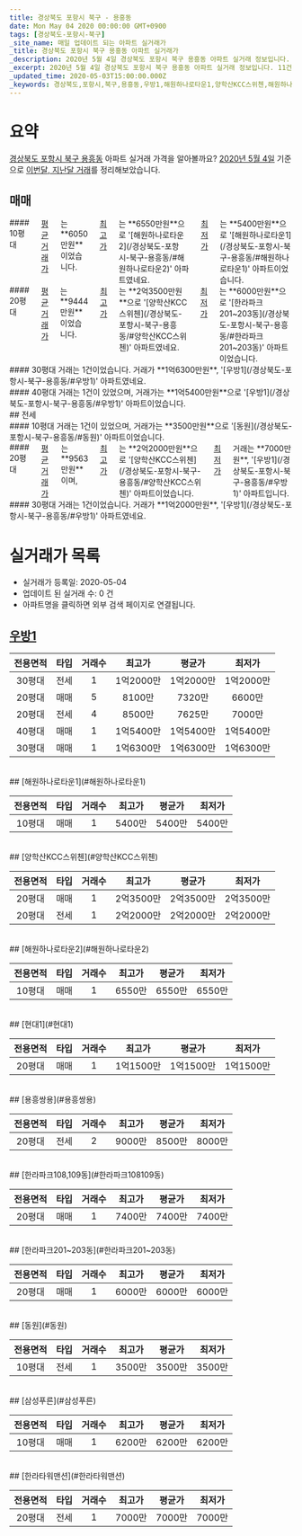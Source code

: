```yaml
---
title: 경상북도 포항시 북구 - 용흥동
date: Mon May 04 2020 00:00:00 GMT+0900
tags: [경상북도-포항시-북구]
_site_name: 매일 업데이트 되는 아파트 실거래가
_title: 경상북도 포항시 북구 용흥동 아파트 실거래가
_description: 2020년 5월 4일 경상북도 포항시 북구 용흥동 아파트 실거래 정보입니다. 11건 아파트 정보가 있습니다.
_excerpt: 2020년 5월 4일 경상북도 포항시 북구 용흥동 아파트 실거래 정보입니다. 11건 아파트 정보가 있습니다.
_updated_time: 2020-05-03T15:00:00.000Z
_keywords: 경상북도,포항시,북구,용흥동,우방1,해원하나로타운1,양학산KCC스위첸,해원하나로타운2,현대1,용흥쌍용,한라파크108,109동,한라파크201~203동,동원,삼성푸른,한라타워맨션
---
```





# 요약
<ins>경상북도 포항시 북구 용흥동</ins> 아파트 실거래 가격을 알아볼까요? <ins>2020년 5월 4일</ins> 기준으로 <ins>이번달, 지난달 거래</ins>를 정리해보았습니다.

## 매매
<div class="container">
<div class="six columns" markdown="1">
#### 10평대
<ins>평균 거래가</ins>는 **6050만원**이었습니다. <ins>최고가</ins>는 **6550만원**으로 '[해원하나로타운2](/경상북도-포항시-북구-용흥동/#해원하나로타운2)' 아파트였네요. <ins>최저가</ins>는 **5400만원**으로 '[해원하나로타운1](/경상북도-포항시-북구-용흥동/#해원하나로타운1)' 아파트이었습니다.
</div>
<div class="six columns" markdown="1">
#### 20평대
<ins>평균 거래가</ins>는 **9444만원**이었습니다. <ins>최고가</ins>는 **2억3500만원**으로 '[양학산KCC스위첸](/경상북도-포항시-북구-용흥동/#양학산KCC스위첸)' 아파트였네요. <ins>최저가</ins>는 **6000만원**으로 '[한라파크201~203동](/경상북도-포항시-북구-용흥동/#한라파크201~203동)' 아파트이었습니다.
</div>
</div>
<div class="container">
<div class="six columns" markdown="1">
#### 30평대
거래는 1건이었습니다. 거래가 **1억6300만원**, '[우방1](/경상북도-포항시-북구-용흥동/#우방1)' 아파트였네요.
</div>
<div class="six columns" markdown="1">
#### 40평대
거래는 1건이 있었으며, 거래가는 **1억5400만원**으로 '[우방1](/경상북도-포항시-북구-용흥동/#우방1)' 아파트이었습니다.
</div>
</div>
## 전세
<div class="container">
<div class="six columns" markdown="1">
#### 10평대
거래는 1건이 있었으며, 거래가는 **3500만원**으로 '[동원](/경상북도-포항시-북구-용흥동/#동원)' 아파트이었습니다.
</div>
<div class="six columns" markdown="1">
#### 20평대
<ins>평균 거래가</ins>는 **9563만원**이며, <ins>최고가</ins>는 **2억2000만원**으로 '[양학산KCC스위첸](/경상북도-포항시-북구-용흥동/#양학산KCC스위첸)' 아파트이었습니다. <ins>최저가</ins> 거래는 **7000만원**, '[우방1](/경상북도-포항시-북구-용흥동/#우방1)' 아파트입니다.
</div>
</div>
<div class="container">
<div class="twelve columns" markdown="1">
#### 30평대
거래는 1건이었습니다. 거래가 **1억2000만원**, '[우방1](/경상북도-포항시-북구-용흥동/#우방1)' 아파트였네요.
</div>
</div>



# 실거래가 목록
- 실거래가 등록일: 2020-05-04
- 업데이트 된 실거래 수: 0 건
- 아파트명을 클릭하면 외부 검색 페이지로 연결됩니다.

## [우방1](#우방1)

|전용면적|타입|거래수|최고가|평균가|최저가|
|:---:|:---:|:---:|:---:|:---:|:---:|
|30평대|<span class="deal-type-2">전세</span>|1|1억2000만|1억2000만|1억2000만|
|20평대|<span class="deal-type-1">매매</span>|5|8100만|7320만|6600만|
|20평대|<span class="deal-type-2">전세</span>|4|8500만|7625만|7000만|
|40평대|<span class="deal-type-1">매매</span>|1|1억5400만|1억5400만|1억5400만|
|30평대|<span class="deal-type-1">매매</span>|1|1억6300만|1억6300만|1억6300만|

<br/>
## [해원하나로타운1](#해원하나로타운1)

|전용면적|타입|거래수|최고가|평균가|최저가|
|:---:|:---:|:---:|:---:|:---:|:---:|
|10평대|<span class="deal-type-1">매매</span>|1|5400만|5400만|5400만|

<br/>
## [양학산KCC스위첸](#양학산KCC스위첸)

|전용면적|타입|거래수|최고가|평균가|최저가|
|:---:|:---:|:---:|:---:|:---:|:---:|
|20평대|<span class="deal-type-1">매매</span>|1|2억3500만|2억3500만|2억3500만|
|20평대|<span class="deal-type-2">전세</span>|1|2억2000만|2억2000만|2억2000만|

<br/>
## [해원하나로타운2](#해원하나로타운2)

|전용면적|타입|거래수|최고가|평균가|최저가|
|:---:|:---:|:---:|:---:|:---:|:---:|
|10평대|<span class="deal-type-1">매매</span>|1|6550만|6550만|6550만|

<br/>
## [현대1](#현대1)

|전용면적|타입|거래수|최고가|평균가|최저가|
|:---:|:---:|:---:|:---:|:---:|:---:|
|20평대|<span class="deal-type-1">매매</span>|1|1억1500만|1억1500만|1억1500만|

<br/>
## [용흥쌍용](#용흥쌍용)

|전용면적|타입|거래수|최고가|평균가|최저가|
|:---:|:---:|:---:|:---:|:---:|:---:|
|20평대|<span class="deal-type-2">전세</span>|2|9000만|8500만|8000만|

<br/>
## [한라파크108,109동](#한라파크108109동)

|전용면적|타입|거래수|최고가|평균가|최저가|
|:---:|:---:|:---:|:---:|:---:|:---:|
|20평대|<span class="deal-type-1">매매</span>|1|7400만|7400만|7400만|

<br/>
## [한라파크201~203동](#한라파크201~203동)

|전용면적|타입|거래수|최고가|평균가|최저가|
|:---:|:---:|:---:|:---:|:---:|:---:|
|20평대|<span class="deal-type-1">매매</span>|1|6000만|6000만|6000만|

<br/>
## [동원](#동원)

|전용면적|타입|거래수|최고가|평균가|최저가|
|:---:|:---:|:---:|:---:|:---:|:---:|
|10평대|<span class="deal-type-2">전세</span>|1|3500만|3500만|3500만|

<br/>
## [삼성푸른](#삼성푸른)

|전용면적|타입|거래수|최고가|평균가|최저가|
|:---:|:---:|:---:|:---:|:---:|:---:|
|10평대|<span class="deal-type-1">매매</span>|1|6200만|6200만|6200만|

<br/>
## [한라타워맨션](#한라타워맨션)

|전용면적|타입|거래수|최고가|평균가|최저가|
|:---:|:---:|:---:|:---:|:---:|:---:|
|20평대|<span class="deal-type-2">전세</span>|1|7000만|7000만|7000만|

<br/>



